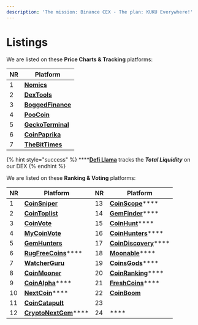 ```yaml
---
description: 'The mission: Binance CEX - The plan: KUKU Everywhere!'
---
```


# Listings

We are listed on these **Price Charts & Tracking** platforms:

| NR | Platform                                                                                                          |
| -- | ----------------------------------------------------------------------------------------------------------------- |
| 1  | ****[**Nomics**](https://nomics.com/assets/kuku2-pankuku)****                                                     |
| 2  | ****[**DexTools**](https://www.dextools.io/app/bsc/pair-explorer/0x9b6742066be28c12402c892d4c7c5bd585f14ddd)****  |
| 3  | ****[**BoggedFinance**](https://charts.bogged.finance/?c=bsc\&t=0x84Fd7CC4Cd689fC021eE3D00759B6D255269D538)****   |
| 4  | ****[**PooCoin**](https://poocoin.app/tokens/0x84fd7cc4cd689fc021ee3d00759b6d255269d538)****                      |
| 5  | ****[**GeckoTerminal**](https://geckoterminal.com/bsc/pools/0x880f72d967ebc1ee87c1f89a0706a4c3bfe47831)****       |
| 6  | ****[**CoinPaprika**](https://coinpaprika.com/it/trading-view/kuku-pankuku)****                                   |
| 7  | ****[**TheBitTimes**](https://thebittimes.com/token-KUKU-BSC-0x84Fd7CC4Cd689fC021eE3D00759B6D255269D538.html)**** |

{% hint style="success" %}
****[**Defi Llama**](https://defillama.com/protocol/pankuku) tracks the _**Total Liquidity**_ on our DEX
{% endhint %}

We are listed on these **Ranking & Voting** platforms:

| NR | Platform                                                                                    | NR | Platform                                                                   |
| -- | ------------------------------------------------------------------------------------------- | -- | -------------------------------------------------------------------------- |
| 1  | ****[**CoinSniper**](https://coinsniper.net/coin/28158)****                                 | 13 | [**CoinScope**](https://www.coinscope.co/coin/kuku)****                    |
| 2  | ****[**CoinToplist**](https://cointoplist.net/coin/pankuku)****                             | 14 | [**GemFinder**](https://gemfinder.cc/gem/8010)****                         |
| 3  | ****[**CoinVote**](https://coinvote.cc/coin/Pankuku)****                                    | 15 | [**CoinHunt**](https://coinhunt.cc/coin/472882472)****                     |
| 4  | ****[**MyCoinVote**](https://www.mycoinvote.com/panKUKU)****                                | 16 | [**CoinHunters**](https://coinhunters.cc/tokens/panKUKU)****               |
| 5  | ****[**GemHunters**](https://gemhunters.net/coin/pankuku/)****                              | 17 | [**CoinDiscovery**](https://coindiscovery.app/coin/pankuku/overview)****   |
| 6  | [**RugFreeCoins**](https://www.rugfreecoins.com/details/8453)****                           | 18 | [**Moonable**](https://www.moonable.co/coin/9erY81RFiHIlpJL90r1C)****      |
| 7  | ****[**WatcherGuru**](https://watcher.guru/coin/pankuku)****                                | 19 | [**CoinsGods**](https://coinsgods.com/coin/4748)****                       |
| 8  | ****[**CoinMooner**](https://coinmooner.com/coin/14060)****                                 | 20 | [**CoinRanking**](https://coinranking.com/coin/1uxgo8EkH+pankuku-kuku)**** |
| 9  | [**CoinAlpha**](https://coinalpha.app/token/0x84Fd7CC4Cd689fC021eE3D00759B6D255269D538)**** | 21 | [**FreshCoins**](https://www.freshcoins.io/coins/pankuku)****              |
| 10 | [**NextCoin**](https://nextcoin.us/coin/pankuku/)****                                       | 22 | ****[**CoinBoom**](https://coinboom.net/coin/pankuku-1256)****             |
| 11 | ****[**CoinCatapult**](https://coincatapult.com/coin/pankuku-kuku)****                      | 23 |                                                                            |
| 12 | [**CryptoNextGem**](https://cryptonextgem.com/introduction-about-pankuku-token/)****        | 24 | ****                                                                       |

